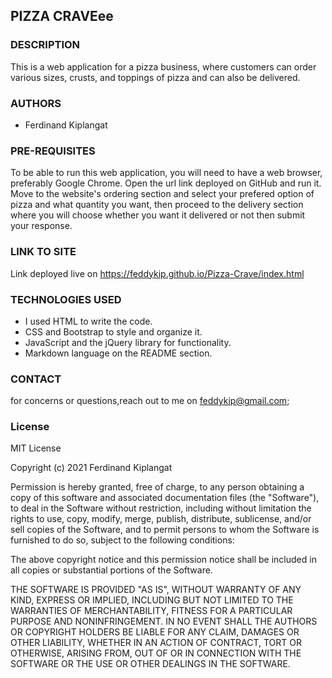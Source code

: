 ## PIZZA CRAVEee
### DESCRIPTION
This is a web application for a pizza business, where customers can order various sizes, crusts, and toppings of pizza and can also be delivered.
### AUTHORS

-   Ferdinand Kiplangat

### PRE-REQUISITES

To be able to run this web application, you will need to have a web browser, preferably Google Chrome. Open the url link deployed on GitHub and run it. Move to the website's ordering section and select your prefered option of pizza and what quantity you want, then proceed to the delivery section where you will choose whether you want it delivered or not then submit your response.

### LINK TO SITE

Link deployed live on https://feddykip.github.io/Pizza-Crave/index.html

### TECHNOLOGIES USED

* I used HTML to write the code.
* CSS and Bootstrap to style and organize it.
* JavaScript and the jQuery library for functionality.
* Markdown language on the README section.

### CONTACT 

for concerns or questions,reach out to me on feddykip@gmail.com;

### License

MIT License

Copyright (c) 2021 Ferdinand Kiplangat

Permission is hereby granted, free of charge, to any person obtaining a copy
of this software and associated documentation files (the "Software"), to deal
in the Software without restriction, including without limitation the rights
to use, copy, modify, merge, publish, distribute, sublicense, and/or sell
copies of the Software, and to permit persons to whom the Software is
furnished to do so, subject to the following conditions:

The above copyright notice and this permission notice shall be included in all
copies or substantial portions of the Software.

THE SOFTWARE IS PROVIDED "AS IS", WITHOUT WARRANTY OF ANY KIND, EXPRESS OR
IMPLIED, INCLUDING BUT NOT LIMITED TO THE WARRANTIES OF MERCHANTABILITY,
FITNESS FOR A PARTICULAR PURPOSE AND NONINFRINGEMENT. IN NO EVENT SHALL THE
AUTHORS OR COPYRIGHT HOLDERS BE LIABLE FOR ANY CLAIM, DAMAGES OR OTHER
LIABILITY, WHETHER IN AN ACTION OF CONTRACT, TORT OR OTHERWISE, ARISING FROM,
OUT OF OR IN CONNECTION WITH THE SOFTWARE OR THE USE OR OTHER DEALINGS IN THE
SOFTWARE.


